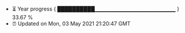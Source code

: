 - ⏳ Year progress { ██████████▁▁▁▁▁▁▁▁▁▁▁▁▁▁▁▁▁▁▁▁ } 33.67 %
- ⏰ Updated on Mon, 03 May 2021 21:20:47 GMT

